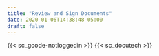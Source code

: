 ```yaml
---
title: "Review and Sign Documents"
date: 2020-01-06T14:38:48-05:00
draft: false
---
```

{{< sc_gcode-notloggedin >}}
{{< sc_docutech >}}